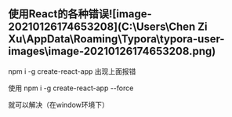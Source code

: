 ## 使用React的各种错误![image-20210126174653208](C:\Users\Chen Zi Xu\AppData\Roaming\Typora\typora-user-images\image-20210126174653208.png)

npm i -g create-react-app 出现上面报错

使用 npm i -g create-react-app --force

就可以解决（在window环境下）